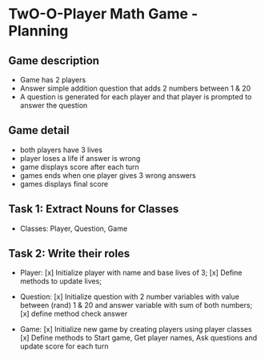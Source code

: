 # TwO-O-Player Math Game - Planning

## Game description

- Game has 2 players
- Answer simple addition question that adds 2 numbers between 1 & 20
- A question is generated for each player and that player is prompted to answer the question

## Game detail

- both players have 3 lives
- player loses a life if answer is wrong
- game displays score after each turn
- games ends when one player gives 3 wrong answers
- games displays final score

## Task 1: Extract Nouns for Classes

- Classes: Player, Question, Game

## Task 2: Write their roles

- Player:
[x] Initialize player with name and base lives of 3;
[x] Define methods to update lives;

- Question:
[x] Initialize question with 2 number variables with value between (rand) 1 & 20 and answer variable with sum of both numbers;
[x] define method check answer

- Game:
[x] Initialize new game by creating players using player classes
[x] Define methods to Start game, Get player names, Ask questions and update score for each turn